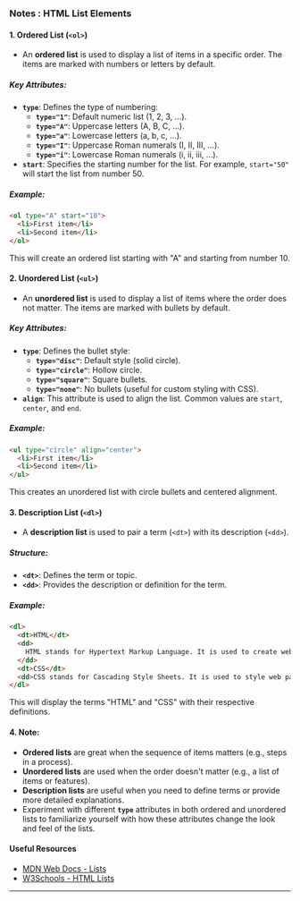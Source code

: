 ### **Notes : HTML List Elements**

#### **1. Ordered List (`<ol>`)**

- An **ordered list** is used to display a list of items in a specific order. The items are marked with numbers or letters by default.

##### **Key Attributes:**

- **`type`**: Defines the type of numbering:
  - **`type="1"`**: Default numeric list (1, 2, 3, …).
  - **`type="A"`**: Uppercase letters (A, B, C, …).
  - **`type="a"`**: Lowercase letters (a, b, c, …).
  - **`type="I"`**: Uppercase Roman numerals (I, II, III, …).
  - **`type="i"`**: Lowercase Roman numerals (i, ii, iii, …).
- **`start`**: Specifies the starting number for the list. For example, `start="50"` will start the list from number 50.

##### **Example:**

```html
<ol type="A" start="10">
  <li>First item</li>
  <li>Second item</li>
</ol>
```

This will create an ordered list starting with "A" and starting from number 10.

#### **2. Unordered List (`<ul>`)**

- An **unordered list** is used to display a list of items where the order does not matter. The items are marked with bullets by default.

##### **Key Attributes:**

- **`type`**: Defines the bullet style:
  - **`type="disc"`**: Default style (solid circle).
  - **`type="circle"`**: Hollow circle.
  - **`type="square"`**: Square bullets.
  - **`type="none"`**: No bullets (useful for custom styling with CSS).
- **`align`**: This attribute is used to align the list. Common values are `start`, `center`, and `end`.

##### **Example:**

```html
<ul type="circle" align="center">
  <li>First item</li>
  <li>Second item</li>
</ul>
```

This creates an unordered list with circle bullets and centered alignment.

#### **3. Description List (`<dl>`)**

- A **description list** is used to pair a term (`<dt>`) with its description (`<dd>`).

##### **Structure:**

- **`<dt>`**: Defines the term or topic.
- **`<dd>`**: Provides the description or definition for the term.

##### **Example:**

```html
<dl>
  <dt>HTML</dt>
  <dd>
    HTML stands for Hypertext Markup Language. It is used to create web pages.
  </dd>
  <dt>CSS</dt>
  <dd>CSS stands for Cascading Style Sheets. It is used to style web pages.</dd>
</dl>
```

This will display the terms "HTML" and "CSS" with their respective definitions.

#### **4. Note:**

- **Ordered lists** are great when the sequence of items matters (e.g., steps in a process).
- **Unordered lists** are used when the order doesn't matter (e.g., a list of items or features).
- **Description lists** are useful when you need to define terms or provide more detailed explanations.
- Experiment with different **`type`** attributes in both ordered and unordered lists to familiarize yourself with how these attributes change the look and feel of the lists.

#### **Useful Resources**

- [MDN Web Docs - Lists](https://developer.mozilla.org/en-US/docs/Web/HTML/Element/ol)
- [W3Schools - HTML Lists](https://www.w3schools.com/html/html_lists.asp)

---
